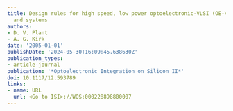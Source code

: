 ```yaml
---
title: Design rules for high speed, low power optoelectronic-VLSI (OE-VLSI) circuits
  and systems
authors:
- D. V. Plant
- A. G. Kirk
date: '2005-01-01'
publishDate: '2024-05-30T16:09:45.638630Z'
publication_types:
- article-journal
publication: '*Optoelectronic Integration on Silicon II*'
doi: 10.1117/12.593789
links:
- name: URL
  url: <Go to ISI>://WOS:000228898800007
---
```

